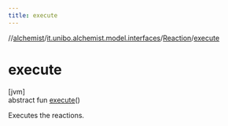 ```yaml
---
title: execute
---
```

//[alchemist](../../../index.html)/[it.unibo.alchemist.model.interfaces](../index.html)/[Reaction](index.html)/[execute](execute.html)



# execute



[jvm]\
abstract fun [execute](execute.html)()



Executes the reactions.




